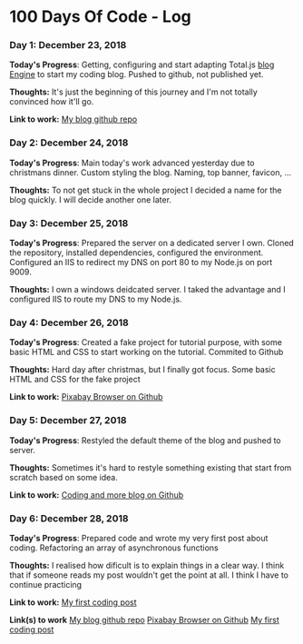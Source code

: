 # 100 Days Of Code - Log

### Day 1: December 23, 2018

**Today's Progress**: Getting, configuring and start adapting Total.js [blog Engine](https://github.com/totaljs/blogengine) to start my coding blog. Pushed to github, not published yet.

**Thoughts:** It's just the beginning of this journey and I'm not totally convinced how it'll go.

**Link to work:** [My blog github repo](https://github.com/kriyeng/coding-and-more-blog)

### Day 2: December 24, 2018

**Today's Progress**: Main today's work advanced yesterday due to christmans dinner. Custom styling the blog. Naming, top banner, favicon, ...

**Thoughts:** To not get stuck in the whole project I decided a name for the blog quickly. I will decide another one later.

### Day 3: December 25, 2018

**Today's Progress**: Prepared the server on a dedicated server I own. Cloned the repository, installed dependencies, configured the environment. Configured an IIS to redirect my DNS on port 80 to my Node.js on port 9009.

**Thoughts:** I own a windows deidcated server. I taked the advantage and I configured IIS to route my DNS to my Node.js.

### Day 4: December 26, 2018

**Today's Progress**: Created a fake project for tutorial purpose, with some basic HTML and CSS to start working on the tutorial. Commited to Github

**Thoughts:** Hard day after christmas, but I finally got focus. Some basic HTML and CSS for the fake project

**Link to work:** [Pixabay Browser on Github](https://github.com/kriyeng/pixabay-browser/)

### Day 5: December 27, 2018

**Today's Progress**: Restyled the default theme of the blog and pushed to server.

**Thoughts:** Sometimes it's hard to restyle something existing that start from scratch based on some idea.

**Link to work:** [Coding and more blog on Github](https://github.com/kriyeng/coding-and-more-blog)

### Day 6: December 28, 2018

**Today's Progress**: Prepared code and wrote my very first post about coding. Refactoring an array of asynchronous functions

**Thoughts:** I realised how dificult is to explain things in a clear way. I think that if someone reads my post wouldn't get the point at all. I think I have to continue practicing

**Link to work:** [My first coding post](http://blog.ibanyez.info/blogs/coding/20181228-refactoring-code/)

**Link(s) to work**
[My blog github repo](https://github.com/kriyeng/coding-and-more-blog)
[Pixabay Browser on Github](https://github.com/kriyeng/pixabay-browser/)
[My first coding post](http://blog.ibanyez.info/blogs/coding/20181228-refactoring-code/)
